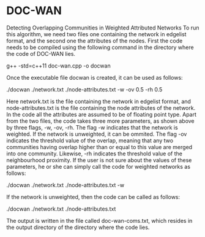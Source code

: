 # DOC-WAN
Detecting Overlapping Communities in Weighted Attributed Networks
To run this algorithm, we need two files one containing the network in edgelist format, and the second one the attributes of the nodes.
First the code needs to be compiled using the following command in the directory where the code of DOC-WAN lies. 

g++ -std=c++11 doc-wan.cpp -o docwan

Once the executable file docwan is created, it can be used as follows:

./docwan ./network.txt ./node-attributes.txt -w -ov 0.5 -rh 0.5

Here network.txt is the file containing the network in edgelist format, and node-attributes.txt is the file containing the node attributes of the network. In the code all the attributes are assumed to be of floating point type. Apart from the two files, the code takes three more parameters, as shown above by three flags, -w, -ov, -rh. The flag -w indicates that the network is weighted. If the network is unweighted, it can be ommited. The flag -ov indicates the threshold value of the overlap, meaning that any two communities having overlap higher than or equal to this value are merged into one community. Likewise, -rh indicates the threshold value of the neighbourhood proximity. If the user is not sure about the values of these parameters, he or she can simply call the code for weighted networks as follows:

./docwan ./network.txt ./node-attributes.txt -w            

If the network is unweighted, then the code can be called as follows:

./docwan ./network.txt ./node-attributes.txt 

The output is written in the file called doc-wan-coms.txt, which resides in the output directory of the directory where the code lies.
